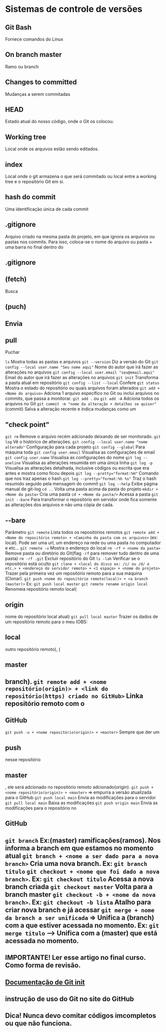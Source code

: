 <h1>Sistemas de controle de versões</h1> 

<h2>Git Bash</h2> Fornece comandos do Linux
<h2>On branch master</h2> Ramo ou branch
<h2>Changes to committed</h2> Mudanças a serem commitadas
<h2>HEAD</h2> Estado atual do nosso código, onde o Git os colocou.
<h2>Working tree</h2> Local onde os arquivos estão sendo editados.
<h2>index</h2> Local onde o git armazena o que será commitado ou local entre a working tree e o repositório Git em si.
<h2>hash do commit</h2> Uma identificação única de cada commit
<h2>.gitignore</h2> Arquivo criado na mesma pasta do projeto, em que ignora os arquivos ou pastas nos commits. Para isso, coloca-se o nome do arquivo ou pasta + uma barra no final dentro do <h2>.gitignore</h2>
<h2>(fetch)</h2> Busca
<h2>(puch)<h2> Envia 
<h2>pull</h2> Puchar

`ls` Mostra todas as pastas e arquivos
`git --version` Diz a versão do Git
`git config --local user.name "Seu nome aqui"` Nome do autor que irá fazer as alterações no arquivos
`git config --local user.email "seu@email.aqui"` Email do autor que irá fazer as alterações no arquivos
`git init` Transforma a pasta atual em repositório
`git config --list --local` Confere 
`git status` Mostra o estado do repositório ou quais arquivos foram alterados
`git add + <Nome do arquivo>` Adciona 1 arquivo específico no Git ou inclui arquivos no commits, que passa a monitorar.
`git add .` ou `git add -A` Adciona todos os arquivos no Git
`git commit -m "nome da alteração + detalhes se quiser"`(commit) Salva a alteração recente e indica mudanças como um <h2>"check point"</h2>
`git rm` Remove o arquivo recém adcionado deixando de ser monitorado.
`git log` Vê o histórico de alterações.
`git config --local user.name "nome alterado"` Configuração para cada projeto
`git config --global` Para máquina toda
`git config user.email` Visualisa as configurações de email
`git config user.name` Visualisa as configurações do nome
`git log --oneline` Visualisa as alterações resumida em uma única linha
`git log -p` Visualisa as alterações detalhada, inclusive códigos ou escrita que era antes e mostra como ficou depois
`git log --pretty="format:%H"` Comando que nos traz apenas o hash
`git log --pretty="format:%h %s"` Traz o hash resumido seguido pela mensagem do commit
`git log --help` Exibe página manual de git-log
`cd ..` Volta uma pasta acima da pasta do projeto
`mkdir + <Nome da pasta>` Cria uma pasta
`cd + <Nome da pasta/>` Acessa a pasta
`git init --bare` Para transformar o repositório em servidor onde fica somente as alterações dos arquivos e não uma cópia de cada. <h2>--bare</h2> Parâmetro
`git remote` Lista todos os repositórios remotos
`git remote add + <Nome do repositório remoto> + <Caminho da pasta com os arquivos>` (ex: local). Pode ser uma url, um endereço na rede ou uma pasta no computador e etc...
`git remote -v` Mostra o endereço do local
`rm -rf + <nome da pasta>` Remove pasta ou diretório do Git(flag `-rf` para remover tudo dentro de uma pasta)
`rm -rf .git` Excluir repositório do Git
`ls -lah` Verificar se o repositório está oculto
`git clone + <local do disco ex: /c/ ou /d/ e etc.> + <endereço do servidor remoto> + <1 espaço> + <nome do projeto>` Trazer pela primeira vez um repositório remoto para a sua máquina (Clonar).
`git push <nome do repositório remoto(local)> + <a branch (master)>` Ex: `git push local master`
`git remote rename origin local` Renomeia repositório remoto local(<h2>origin</h2> nome do repositório local atual)
`git pull local master` Trazer os dados de um repositório remoto para o meu (OBS: <h2>local</h2> outro repositório remoto), (<h2>master<h2> branch).
`git remote add + <nome repositório(origin)> + <link do repositório(https) criado no GitHub>` Linka repositório remoto com o <h2>GitHub</h2>
`git push -u + <nome repositório(origin)> + <master>` Sempre que der um <h2>push</h2> nesse repositório <h2>master</h2>, ele será adcionado no repositório remoto adcionado(origin).
`git push + <nome repositório(origin)> + <master>` => empurra a versão atualizada para o GitHub
`git push local main` Envia as modificações para o servidor
`git pull local main` Baixa as modificações
`git push origin main` Envia as modificações para o repositório no <h2>GitHub<h2>
`git branch` Ex:(master) ramificações(ramos). Nos informa a branch em que estamos no momento atual
`git branch + <nome a ser dado para a nova branch>` Cria uma nova branch. Ex: `git branch titulo`
`git checkout + <nome que foi dado a nova branch>`. Ex: `git checkout titulo` Acessa a nova branch criada
`git checkout master` Volta para a branch master
`git checkout -b + <nome da nova branch>`. Ex: `git checkout -b lista` Atalho para criar nova branch e já acessar
`git merge + nome da branch a ser unificada` => Unifica a (branch) com a que estiver acessada no momento. Ex: `git merge titulo` --> Unifica com a (master) que está acessada no momento.

<h2>IMPORTANTE! Ler esse artigo no final curso. Como forma de revisão.</h2>

<a href="https://training.github.com/downloads/pt_BR/github-git-cheat-sheet/"><h2>Documentação de Git init</h2></a> <h2>instrução de uso do Git no site do GitHub</h2>

<h2>Dica! Nunca devo comitar códigos imcompletos ou que não funciona.</h2>